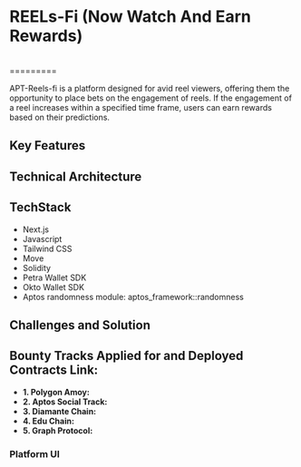 # REELs-Fi (Now Watch And Earn Rewards)
 <br/>
=========

APT-Reels-fi is a platform designed for avid reel viewers, offering them the opportunity to place bets on the engagement of reels. If the engagement of a reel increases within a specified time frame, users can earn rewards based on their predictions.


## Key Features

## Technical Architecture

## TechStack

- Next.js
- Javascript
- Tailwind CSS
- Move
- Solidity
- Petra Wallet SDK
- Okto Wallet SDK
- Aptos randomness module: aptos_framework::randomness

## Challenges and Solution


## Bounty Tracks Applied for and Deployed Contracts Link:
- **1. Polygon Amoy:**
- **2. Aptos Social Track:**
- **3. Diamante Chain:**
- **4. Edu Chain:**
- **5. Graph Protocol:**


### Platform UI 


